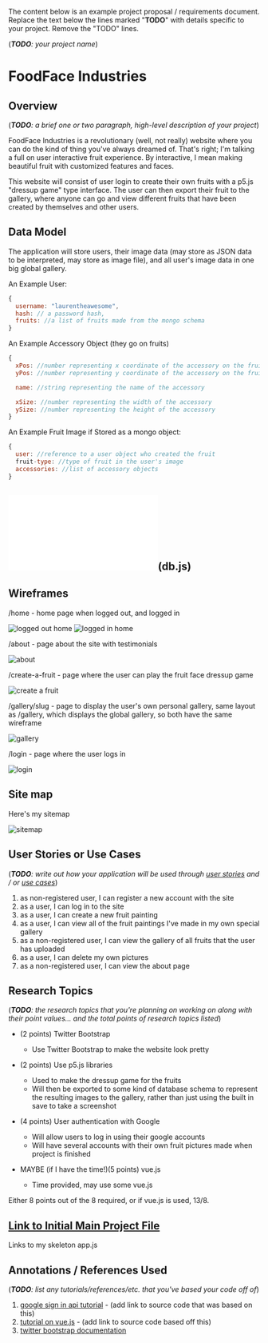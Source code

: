 The content below is an example project proposal / requirements document. Replace the text below the lines marked "__TODO__" with details specific to your project. Remove the "TODO" lines.

(___TODO__: your project name_)

# FoodFace Industries

## Overview

(___TODO__: a brief one or two paragraph, high-level description of your project_)

FoodFace Industries is a revolutionary (well, not really) website where you can do the kind of thing you've always dreamed of.  That's right; I'm talking a full on user interactive fruit experience.  By interactive, I mean making beautiful fruit with customized features and faces.

This website will consist of user login to create their own fruits with a p5.js "dressup game" type interface.  The user can then export their fruit to the gallery, where anyone can go and view different fruits that have been created by themselves and other users.


## Data Model


The application will store users, their image data (may store as JSON data to be interpreted, may store as image file), and all user's image data in one big global gallery.


An Example User:

```javascript
{
  username: "laurentheawesome",
  hash: // a password hash,
  fruits: //a list of fruits made from the mongo schema
}
```

An Example Accessory Object (they go on fruits)

```javascript
{
  xPos: //number representing x coordinate of the accessory on the fruit image
  yPos: //number representing y coordinate of the accessory on the fruit image

  name: //string representing the name of the accessory

  xSize: //number representing the width of the accessory
  ySize: //number representing the height of the accessory
}
```
An Example Fruit Image if Stored as a mongo object:

```javascript
{
  user: //reference to a user object who created the fruit
  fruit-type: //type of fruit in the user's image
  accessories: //list of accessory objects
}
```


## ![File containing my current schemas](/db.js?raw=true "Database")(db.js) 


## Wireframes

/home - home page when logged out, and logged in

![logged out home](documentation/loggedout_home.jpg)
![logged in home](documentation/loggedinhomepage.jpg)

/about - page about the site with testimonials

![about](documentation/about.jpg)

/create-a-fruit - page where the user can play the fruit face dressup game

![create a fruit](documentation/createafruit.jpg)

/gallery/slug - page to display the user's own personal gallery, same layout as
/gallery, which displays the global gallery, so both have the same wireframe

![gallery](documentation/gallery.jpg)

/login - page where the user logs in

![login](documentation/login.jpg)

## Site map

Here's my sitemap

![sitemap](documentation/sitemap.png)

## User Stories or Use Cases

(___TODO__: write out how your application will be used through [user stories](http://en.wikipedia.org/wiki/User_story#Format) and / or [use cases](https://www.mongodb.com/download-center?jmp=docs&_ga=1.47552679.1838903181.1489282706#previous)_)

1. as non-registered user, I can register a new account with the site
2. as a user, I can log in to the site
3. as a user, I can create a new fruit painting
4. as a user, I can view all of the fruit paintings I've made in my own special gallery
5. as a non-registered user, I can view the gallery of all fruits that the user has uploaded
6. as a user, I can delete my own pictures
7. as a non-registered user, I can view the about page

## Research Topics

(___TODO__: the research topics that you're planning on working on along with their point values... and the total points of research topics listed_)

* (2 points) Twitter Bootstrap
    * Use Twitter Bootstrap to make the website look pretty
* (2 points) Use p5.js libraries
    * Used to make the dressup game for the fruits
    * Will then be exported to some kind of database schema to represent the resulting images to the gallery, rather than just using the built in save to take a screenshot
* (4 points) User authentication with Google
    * Will allow users to log in using their google accounts
    * Will have several accounts with their own fruit pictures made when project is finished

* MAYBE (if I have the time!)(5 points) vue.js
    * Time provided, may use some vue.js

Either 8 points out of the 8 required, or if vue.js is used, 13/8.


## [Link to Initial Main Project File](app.js) 

Links to my skeleton app.js

## Annotations / References Used

(___TODO__: list any tutorials/references/etc. that you've based your code off of_)

1. [google sign in api tutorial](https://developers.google.com/identity/sign-in/web/sign-in) - (add link to source code that was based on this)
2. [tutorial on vue.js](https://vuejs.org/v2/guide/) - (add link to source code based off this)
3. [twitter bootstrap documentation](https://bootstrapdocs.com/)

